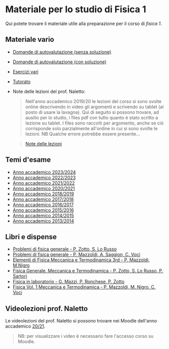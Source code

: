 # Materiale per lo studio di Fisica 1

Qui potete trovare il materiale utile alla preparazione per il corso di _fisica 1_. 

## Materiale vario
- [Domande di autovalutazione (senza soluzione)](/Dati/Studio/I_Anno/Fisica1/Materiale_vario/Quiz_Fisica1.pdf)
- [Domande di autovalutazione (con soluzione)](/Dati/Studio/I_Anno/Fisica1/Materiale_vario/Quiz_Fisica1.pdf)
- [Esercizi vari](/Dati/Studio/I_Anno/Fisica1/Materiale_vario/ESercizi)
- [Tutorato](/Dati/Studio/I_Anno/Fisica1/Materiale_vario/Tutorato)
- Note delle lezioni del prof. Naletto:
  > Nell'anno accademico 2019/20 le lezioni del corso si sono svolte online descrivendo in video gli argomenti e scrivendo su tablet (al posto di usare la lavagna).
Qui di seguito si possono trovare, ad ausilio per lo studio, i files pdf con tutto quanto è stato scritto a lezione su tablet. I files sono raccolti per argomento, anche se ciò corrisponde solo parzialmente all'ordine in cui si sono svolte le lezioni. NB Qualche errore potrebbe essere presente...
  
  > [Note delle lezioni](/Dati/Studio/I_Anno/Fisica1/Materiale_vario/Note_lezioni)

## Temi d'esame
- [Anno accademico 2023/2024](/Dati/Studio/I_Anno/Fisica1/Temi_d'esame/AA_23-24)
- [Anno accademico 2022/2023](/Dati/Studio/I_Anno/Fisica1/Temi_d'esame/AA_22-23)
- [Anno accademico 2021/2022](/Dati/Studio/I_Anno/Fisica1/Temi_d'esame/AA_21-22)
- [Anno accademico 2020/2021](/Dati/Studio/I_Anno/Fisica1/Temi_d'esame/AA_20-21)
- [Anno accademico 2018/2019](/Dati/Studio/I_Anno/Fisica1/Temi_d'esame/AA_18-19)
- [Anno accademico 2017/2018](/Dati/Studio/I_Anno/Fisica1/Temi_d'esame/AA_17-18)
- [Anno accademico 2016/2017](/Dati/Studio/I_Anno/Fisica1/Temi_d'esame/AA_16-17)
- [Anno accademico 2015/2016](/Dati/Studio/I_Anno/Fisica1/Temi_d'esame/AA_15-16)
- [Anno accademico 2014/2015](/Dati/Studio/I_Anno/Fisica1/Temi_d'esame/AA_14-15)
- [Anno accademico 2013/2014](/Dati/Studio/I_Anno/Fisica1/Temi_d'esame/AA_13-14)

## Libri e dispense
- [Problemi di fisica generale - P. Zotto, S. Lo Russo](/Dati/Studio/I_Anno/Fisica1/Libri_e_dispense/Problemi%20di%20Fisica%20Generale.%20Meccanica%20e%20Termodinamica%20-%20P.%20Zotto,%20S.%20Lo%20Russo.pdf)
- [Problemi di fisica generale - P. Mazzoldi, A. Saggion, C. Voci](/Dati/Studio/I_Anno/Fisica1/Libri_e_dispense/Problemi%20di%20Fisica%20Generale.%20Meccanica%20e%20Termodinamica%20-%20P.%20Mazzoldi,%20A.%20Saggion,%20C.%20Voci.pdf)
- [Elementi di Fisica Meccanica e Termodinamica 3rd - P. Mazzoldi, M.Nigro](/Dati/Studio/I_Anno/Fisica1/Libri_e_dispense/Elementi%20di%20Fisica%20Meccanica%20e%20Termodinamica%203rd%20-%20P.%20Mazzoldi,%20M.%20Nigro.pdf)
- [Fisica Generale. Meccanica e Termodinamica - P. Zotto, S. Lo Russo, P. Sartori](/Dati/Studio/I_Anno/Fisica1/Libri_e_dispense/Fisica%20Generale.%20Meccanica%20e%20Termodinamica%20-%20P.%20Zotto,%20S.%20Lo%20Russo,%20P.%20Sartori.pdf)
- [Fisica in laboratorio - G. Mazzi, P. Ronchese, P. Zotto](/Dati/Studio/I_Anno/Fisica1/Libri_e_dispense/Fisica%20in%20laboratorio%20-%20G.%20Mazzi,%20P.%20Ronchese,%20P.%20Zotto.pdf)
- [Fisica Vol. 1 Meccanica e Termodinamica - P. Mazzoldi, M. Nigro, C. Voci](/Dati/Studio/I_Anno/Fisica1/Libri_e_dispense/Fisica%20Vol1%20Meccanica%20e%20Termodinamica%20-%20P.%20Mazzoldi,%20M.%20Nigro,%20C.%20Voci.pdf)

## Videolezioni prof. Naletto
Le videolezioni del prof. Naletto si possono trovare nei Moodle dell'anno accademico [20/21](https://elearning.dei.unipd.it/course/view.php?id=7256). 
> NB: per visualizzare i video è necessario fare l'accesso corso su Moodle.

